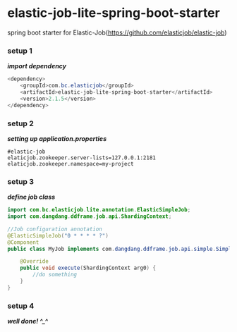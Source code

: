 
# elastic-job-lite-spring-boot-starter
spring boot starter for Elastic-Job(https://github.com/elasticjob/elastic-job)

### setup 1
***import dependency***
```java
<dependency>
    <groupId>com.bc.elasticjob</groupId>
    <artifactId>elastic-job-lite-spring-boot-starter</artifactId>
    <version>2.1.5</version>
</dependency>
```
### setup 2
***setting up application.properties***
```
#elastic-job
elaticjob.zookeeper.server-lists=127.0.0.1:2181
elaticjob.zookeeper.namespace=my-project
```
### setup 3
***define job class***
```java
import com.bc.elasticjob.lite.annotation.ElasticSimpleJob;
import com.dangdang.ddframe.job.api.ShardingContext;

//Job configuration annotation
@ElasticSimpleJob("0 * * * * ?")
@Component
public class MyJob implements com.dangdang.ddframe.job.api.simple.SimpleJob {

    @Override
    public void execute(ShardingContext arg0) {
        //do something
    }
}
```

### setup 4
***well done! ^_^***
